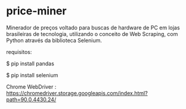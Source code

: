 # price-miner
Minerador de preços voltado para buscas de hardware de PC em lojas brasileiras de tecnologia, utilizando o conceito de Web Scraping, com Python através da biblioteca Selenium.

requisitos:

$ pip install pandas

$ pip install selenium

Chrome WebDriver : https://chromedriver.storage.googleapis.com/index.html?path=90.0.4430.24/

